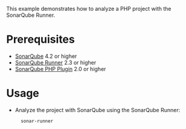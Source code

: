 This example demonstrates how to analyze a PHP project with the SonarQube Runner.

Prerequisites
=============
* [SonarQube](http://www.sonarsource.org/downloads/) 4.2 or higher
* [SonarQube Runner](http://docs.codehaus.org/x/N4KxDQ) 2.3 or higher
* [SonarQube PHP Plugin](http://docs.codehaus.org/x/9IA9Dg) 2.0 or higher

Usage
=====
* Analyze the project with SonarQube using the SonarQube Runner:

        sonar-runner
